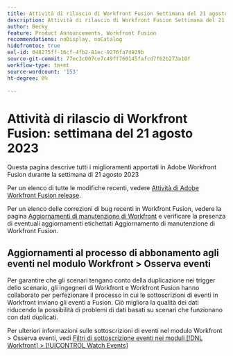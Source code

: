 ```yaml
---
title: Attività di rilascio di Workfront Fusion Settimana del 21 agosto 2023
description: Attività di rilascio di Workfront Fusion Settimana del 21 agosto 2023
author: Becky
feature: Product Announcements, Workfront Fusion
recommendations: noDisplay, noCatalog
hidefromtoc: true
exl-id: 048275ff-16cf-4fb2-81ec-9276fa74929b
source-git-commit: 77ec3c007ce7c49ff760145fafcd7f62b273a18f
workflow-type: tm+mt
source-wordcount: '153'
ht-degree: 0%

---
```


# Attività di rilascio di Workfront Fusion: settimana del 21 agosto 2023

Questa pagina descrive tutti i miglioramenti apportati in Adobe Workfront Fusion durante la settimana di
21 agosto 2023

Per un elenco di tutte le modifiche recenti, vedere [Attività di Adobe Workfront Fusion release](/help/workfront-fusion/fusion-product-releases/fusion-release-activity.md).

Per un elenco delle correzioni di bug recenti in Workfront Fusion, vedere la pagina [Aggiornamenti di manutenzione di Workfront](https://experienceleague.adobe.com/docs/workfront-known-issues/releases/current-updates.html) e verificare la presenza di eventuali aggiornamenti etichettati Aggiornamento di manutenzione di Workfront Fusion.

## Aggiornamenti al processo di abbonamento agli eventi nel modulo Workfront > Osserva eventi

Per garantire che gli scenari tengano conto della duplicazione nei trigger dello scenario, gli ingegneri di Workfront e Workfront Fusion hanno collaborato per perfezionare il processo in cui le sottoscrizioni di eventi in Workfront inviano gli eventi a Fusion. Ciò migliora la qualità dei dati riducendo la possibilità di problemi di dati basati su scenari che funzionano con dati duplicati.

Per ulteriori informazioni sulle sottoscrizioni di eventi nel modulo Workfront > Osserva eventi, vedi [Filtri di sottoscrizione eventi nei moduli [!DNL Workfront] > [!UICONTROL Watch Events]](/help/workfront-fusion/references/apps-and-modules/adobe-connectors/workfront-modules.md#event-subscription-filters-in-the-workfront--watch-events-modules)

